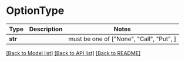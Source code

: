 # OptionType

Type | Description | Notes
------------- | ------------- | -------------
**str** |  |  must be one of ["None", "Call", "Put", ]

[[Back to Model list]](../README.md#documentation-for-models) [[Back to API list]](../README.md#documentation-for-api-endpoints) [[Back to README]](../README.md)

